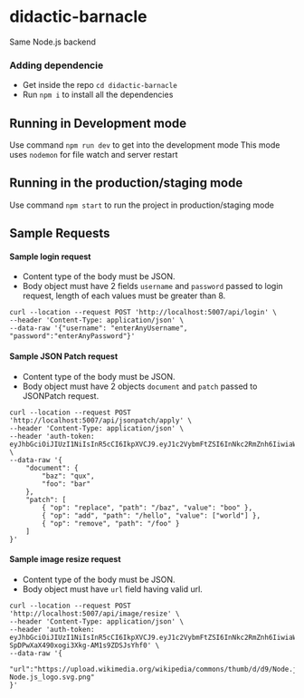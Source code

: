 # didactic-barnacle
Same Node.js backend

### Adding dependencie
 - Get inside the repo `cd didactic-barnacle`
 - Run `npm i` to install all the dependencies


## Running in Development mode
Use command `npm run dev` to get into the development mode
This mode uses `nodemon` for file watch and server restart

## Running in the production/staging mode
Use command `npm start` to run the project in production/staging mode


## Sample Requests
#### Sample login request
 - Content type of the body must be JSON.
 - Body object must have 2 fields `username` and `password` passed to login request, length of each values must be greater than 8.

```
curl --location --request POST 'http://localhost:5007/api/login' \
--header 'Content-Type: application/json' \
--data-raw '{"username": "enterAnyUsername", "password":"enterAnyPassword"}'
```

#### Sample JSON Patch request
 - Content type of the body must be JSON.
 - Body object must have 2 objects `document` and `patch` passed to JSONPatch request.

```
curl --location --request POST 'http://localhost:5007/api/jsonpatch/apply' \
--header 'Content-Type: application/json' \
--header 'auth-token: eyJhbGciOiJIUzI1NiIsInR5cCI6IkpXVCJ9.eyJ1c2VybmFtZSI6InNkc2RmZnh6IiwiaWF0IjoxNjE4MzA4MDcyfQ.HHZvPv9bRXisTx7cykzRvl3xv2CYzo1obS8rkcOlEXo' \
--data-raw '{
    "document": {
        "baz": "qux",
        "foo": "bar"
    },
    "patch": [
        { "op": "replace", "path": "/baz", "value": "boo" },
        { "op": "add", "path": "/hello", "value": ["world"] },
        { "op": "remove", "path": "/foo" }
    ]
}'
```

#### Sample image resize request

- Content type of the body must be JSON.
- Body object must have `url` field having valid url.

```
curl --location --request POST 'http://localhost:5007/api/image/resize' \
--header 'Content-Type: application/json' \
--header 'auth-token: eyJhbGciOiJIUzI1NiIsInR5cCI6IkpXVCJ9.eyJ1c2VybmFtZSI6InNkc2RmZnh6IiwiaWF0IjoxNjE4MzExNTU0fQ.s1MrgS2P-SpDPwXaX490xogi3Xkg-AM1s9ZDSJsYhf0' \
--data-raw '{
    "url":"https://upload.wikimedia.org/wikipedia/commons/thumb/d/d9/Node.js_logo.svg/1920px-Node.js_logo.svg.png"
}'
```